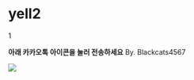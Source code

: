 # yell2
1
<html>
<head>
<title>카카오톡 버튼있는 메시지 전송하기</title>
<script id="javascript-sdk" src="https://developers.kakao.com/sdk/js/kakao.min.js"></script>
</head>
<body>
<p><strong>아래 카카오톡 아이콘을 눌러 전송하세요</strong> By. Blackcats4567</p>
<a id="kakao-link-btn" href="javascript:sendLink()">
  <img
    src="https://developers.kakao.com/assets/img/about/logos/kakaolink/kakaolink_btn_medium.png"
  />
</a>
<script type="text/javascript">
 Kakao.init('3857e43b325f0de68a3db9ffd2230c00');
  function sendLink() {
    Kakao.Link.sendDefault({
      objectType: 'feed',
      content: {
        title: '선착순 게임을 시작합니다! 기회는 단 10분간, 선착순 5명에게!',
        description: '',
        imageUrl:
          'https://kakao-nacksee.vercel.app/_next/image?url=%2Fimages%2FgiftTitle.png&w=640&q=75'
          webUrl: 'https://m.etoos.com ',
        },
      },
      social: {
        likeCount: 0, //99999가 최대입니다
        commentCount: 0, //99999가 최대입니다
        sharedCount: 0, //99999가 최대입니다
      },
      buttons: [
        {
          title: '당첨자 확인하기',
          link: {
            mobileWebUrl: ' https://m.etoos.com ',
            webUrl: ' https://m.etoos.com ',
          },
        },
      ],
    })
  }
</script>
<!-- www.blackcats4567.com -->
<!-- 이미지/버튼 클릭 시 주소는 Kakao Developers의 애플리케이션 > 플랫폼 > Web에 넣어야 클릭했을때 성공적으로 표시됩니다 -->
  </body>
</html>
